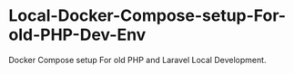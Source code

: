 # Local-Docker-Compose-setup-For-old-PHP-Dev-Env
Docker Compose setup For old PHP and Laravel Local Development.

